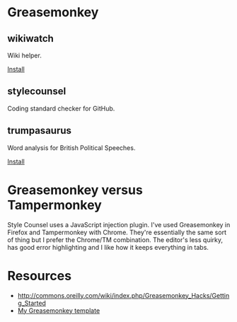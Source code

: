 # Greasemonkey

## wikiwatch
Wiki helper.

[Install](wikiwatch.user.js)

## stylecounsel
Coding standard checker for GitHub.

## trumpasaurus
Word analysis for British Political Speeches.

[Install](trumpasaurus.user.js)

# Greasemonkey versus Tampermonkey

Style Counsel uses a JavaScript injection plugin. I've used Greasemonkey in
Firefox and Tampermonkey with Chrome. They're essentially the same sort of thing
but I prefer the Chrome/TM combination. The editor's less quirky, has good error
highlighting and I like how it keeps everything in tabs.

# Resources
- http://commons.oreilly.com/wiki/index.php/Greasemonkey_Hacks/Getting_Started
- [My Greasemonkey template](https://github.com/deanturpin/templates/blob/master/greasemonkey-popup.user.js)
